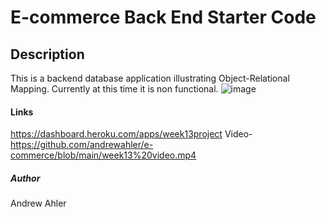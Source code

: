 # E-commerce Back End Starter Code
## Description
This is a backend database application illustrating Object-Relational Mapping. Currently at this time it is non functional.
![image](https://user-images.githubusercontent.com/71769640/104854145-aaf8c400-58ca-11eb-812e-60d76f881d8e.png)


#### Links
https://dashboard.heroku.com/apps/week13project
Video- https://github.com/andrewahler/e-commerce/blob/main/week13%20video.mp4

##### Author
Andrew Ahler
